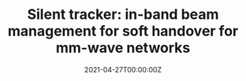 ---
title: 'Silent tracker: in-band beam management for soft handover for mm-wave networks'
authors:
- Santosh Ganji
- admin
- Jaewon Kim
- P. R. Kumar
# author_notes:
# - "Equal contribution"
# - "Equal contribution"
date: "2021-04-27T00:00:00Z"
# doi: ""

# Schedule page publish date (NOT publication's date).
# publishDate: "2021-04-27T00:00:00Z"

# Publication type.
# Accepts a single type but formatted as a YAML list (for Hugo requirements).
# Enter a publication type from the CSL standard.
publication_types: ["paper-conference"]

# Publication name and optional abbreviated publication name.
publication: "*Proceedings of the SIGCOMM ’21 Poster and Demo Sessions*"
publication_short: "*SIGCOMM ’21*"

tags:
- 5G mmWave
featured: false

# links:
# - name: ""
#   url: ""
url_pdf: https://dl.acm.org/doi/10.1145/3472716.3472871
# url_code: 'https://github.com/HugoBlox/hugo-blox-builder'
# url_dataset: ''
# url_poster: ''
# url_project: ''
# url_slides: ''
# url_source: ''
# url_video: ''
---